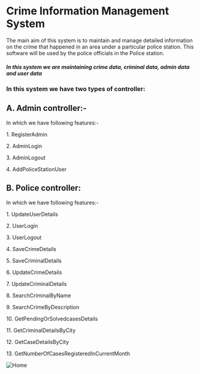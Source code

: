 
<h1>Crime Information Management System</h1>
<p>The main aim of this system is to maintain and manage detailed information on the crime that happened in an area under a particular police station. This software will be used by the police officials in the Police station.</p>
<h5>In this system we are maintaining crime data, criminal data, admin data and user data</h5>
<h3>In this system we have two types of controller: </h3>
<h2>A. Admin controller:- </h2>
<p>In which we have following features:- </p>
<p>1. RegisterAdmin</p>
<p>2. AdminLogin</p>
<p>3. AdminLogout</p>
<p>4. AddPoliceStationUser</p>
<h2>B. Police controller: </h2>
<p>In which we have following features:- </p>
<p>1. UpdateUserDetails</p>
<p>2. UserLogin</p>
<p>3. UserLogout</p>
<p>4. SaveCrimeDetails</p>
<p>5. SaveCriminalDetails</p>
<p>6. UpdateCrimeDetails</p>
<p>7. UpdateCriminalDetails</p>
<p>8. SearchCriminalByName</p>
<p>9. SearchCrimeByDescription</p>
<p>10. GetPendingOrSolvedcasesDetails</p>
<p>11. GetCriminalDetailsByCity</p>
<p>12. GetCaseDetailsByCity</p>
<p>13. GetNumberOfCasesRegisteredInCurrentMonth</p>
<img src="https://i.ibb.co/vhGbWf5/Screenshot-2023-05-25-143733.jpg" alt="Home" border="0">
